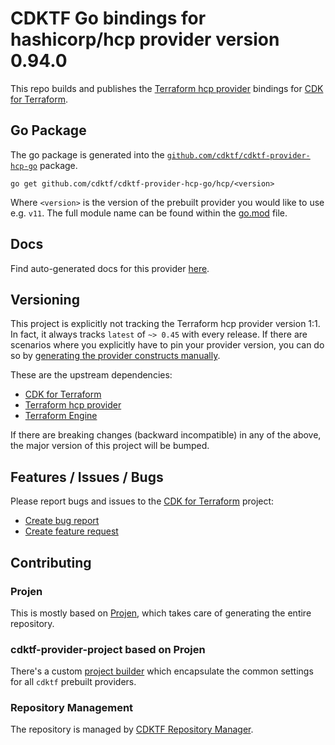 # CDKTF Go bindings for hashicorp/hcp provider version 0.94.0

This repo builds and publishes the [Terraform hcp provider](https://registry.terraform.io/providers/hashicorp/hcp/0.94.0/docs) bindings for [CDK for Terraform](https://cdk.tf).

## Go Package

The go package is generated into the [`github.com/cdktf/cdktf-provider-hcp-go`](https://github.com/cdktf/cdktf-provider-hcp-go) package.

`go get github.com/cdktf/cdktf-provider-hcp-go/hcp/<version>`

Where `<version>` is the version of the prebuilt provider you would like to use e.g. `v11`. The full module name can be found
within the [go.mod](https://github.com/cdktf/cdktf-provider-hcp-go/blob/main/hcp/go.mod#L1) file.

## Docs

Find auto-generated docs for this provider [here](https://github.com/cdktf/cdktf-provider-hcp/blob/main/docs/API.go.md).


## Versioning

This project is explicitly not tracking the Terraform hcp provider version 1:1. In fact, it always tracks `latest` of `~> 0.45` with every release. If there are scenarios where you explicitly have to pin your provider version, you can do so by [generating the provider constructs manually](https://cdk.tf/imports).

These are the upstream dependencies:

* [CDK for Terraform](https://cdk.tf)
* [Terraform hcp provider](https://registry.terraform.io/providers/hashicorp/hcp/0.94.0)
* [Terraform Engine](https://terraform.io)

If there are breaking changes (backward incompatible) in any of the above, the major version of this project will be bumped.

## Features / Issues / Bugs

Please report bugs and issues to the [CDK for Terraform](https://cdk.tf) project:

* [Create bug report](https://cdk.tf/bug)
* [Create feature request](https://cdk.tf/feature)

## Contributing

### Projen

This is mostly based on [Projen](https://github.com/projen/projen), which takes care of generating the entire repository.

### cdktf-provider-project based on Projen

There's a custom [project builder](https://github.com/cdktf/cdktf-provider-project) which encapsulate the common settings for all `cdktf` prebuilt providers.


### Repository Management

The repository is managed by [CDKTF Repository Manager](https://github.com/cdktf/cdktf-repository-manager/).
